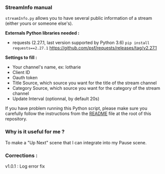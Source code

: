 ### StreamInfo manual

`streamInfo.py` allows you to have several public information of a stream (either yours or someone else's).

**Externals Python libraries needed :**
- requests (2.27.1, last version supported by Python 3.6)
`pip install requests==2.27.1`
https://github.com/psf/requests/releases/tag/v2.27.1

**Settings to fill :**
- Your channel's name, ex: lotharie
- Client ID
- Oauth token
- Title Source, which source you want for the title of the stream channel
- Category Source, which source you want for the category of the stream channel
- Update Interval (optionnal, by default 20s)

If you have problem running this Python script, please make sure you carefully follow the instructions from the <a href="https://github.com/LotharieSlayer/OBS-scripts">README</a> file at the root of this repository.

### Why is it useful for me ?
To make a "Up Next" scene that I can integrate into my Pause scene.

### Corrections :
v1.0.1 : Log error fix